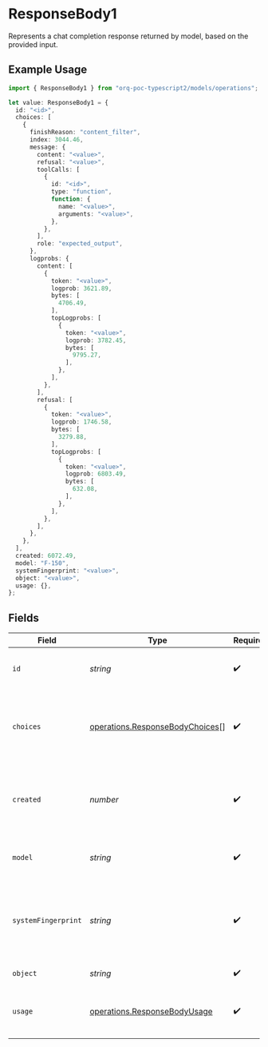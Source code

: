 # ResponseBody1

Represents a chat completion response returned by model, based on the provided input.

## Example Usage

```typescript
import { ResponseBody1 } from "orq-poc-typescript2/models/operations";

let value: ResponseBody1 = {
  id: "<id>",
  choices: [
    {
      finishReason: "content_filter",
      index: 3044.46,
      message: {
        content: "<value>",
        refusal: "<value>",
        toolCalls: [
          {
            id: "<id>",
            type: "function",
            function: {
              name: "<value>",
              arguments: "<value>",
            },
          },
        ],
        role: "expected_output",
      },
      logprobs: {
        content: [
          {
            token: "<value>",
            logprob: 3621.89,
            bytes: [
              4706.49,
            ],
            topLogprobs: [
              {
                token: "<value>",
                logprob: 3782.45,
                bytes: [
                  9795.27,
                ],
              },
            ],
          },
        ],
        refusal: [
          {
            token: "<value>",
            logprob: 1746.58,
            bytes: [
              3279.88,
            ],
            topLogprobs: [
              {
                token: "<value>",
                logprob: 6803.49,
                bytes: [
                  632.08,
                ],
              },
            ],
          },
        ],
      },
    },
  ],
  created: 6072.49,
  model: "F-150",
  systemFingerprint: "<value>",
  object: "<value>",
  usage: {},
};
```

## Fields

| Field                                                                              | Type                                                                               | Required                                                                           | Description                                                                        |
| ---------------------------------------------------------------------------------- | ---------------------------------------------------------------------------------- | ---------------------------------------------------------------------------------- | ---------------------------------------------------------------------------------- |
| `id`                                                                               | *string*                                                                           | :heavy_check_mark:                                                                 | A unique identifier for the chat completion.                                       |
| `choices`                                                                          | [operations.ResponseBodyChoices](../../models/operations/responsebodychoices.md)[] | :heavy_check_mark:                                                                 | A list of chat completion choices. Can be more than one if n is greater than 1.    |
| `created`                                                                          | *number*                                                                           | :heavy_check_mark:                                                                 | The Unix timestamp (in seconds) of when the chat completion was created.           |
| `model`                                                                            | *string*                                                                           | :heavy_check_mark:                                                                 | The model used for the chat completion.                                            |
| `systemFingerprint`                                                                | *string*                                                                           | :heavy_check_mark:                                                                 | This fingerprint represents the backend configuration that the model runs with.    |
| `object`                                                                           | *string*                                                                           | :heavy_check_mark:                                                                 | The object type                                                                    |
| `usage`                                                                            | [operations.ResponseBodyUsage](../../models/operations/responsebodyusage.md)       | :heavy_check_mark:                                                                 | Usage statistics for the completion request.                                       |